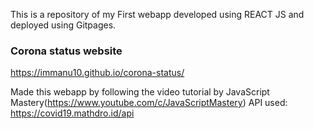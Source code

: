 This is a repository of my First webapp developed using REACT JS and deployed using Gitpages.

### Corona status website

https://immanu10.github.io/corona-status/ 


Made this webapp by following the video tutorial by JavaScript Mastery(https://www.youtube.com/c/JavaScriptMastery)
API used: https://covid19.mathdro.id/api



